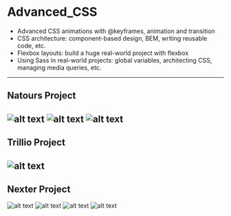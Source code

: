# Advanced_CSS
- Advanced CSS animations with @keyframes, animation and transition
- CSS architecture: component-based design, BEM, writing reusable code, etc.
- Flexbox layouts: build a huge real-world project with flexbox
- Using Sass in real-world projects: global variables, architecting CSS, managing media queries, etc.
----
## Natours Project
![alt text](https://github.com/ucadena07/Advanced_CSS/blob/main/Natours/img/nat-header.png)
![alt text](https://github.com/ucadena07/Advanced_CSS/blob/main/Natours/img/nat-compose.png)
![alt text](https://github.com/ucadena07/Advanced_CSS/blob/main/Natours/img/nat-cards.png)
---
## Trillio Project
![alt text](https://github.com/ucadena07/Advanced_CSS/blob/main/Natours/img/twilio.png)
--
## Nexter Project
![alt text](https://github.com/ucadena07/Advanced_CSS/blob/main/Natours/img/nexterHeader.png)
![alt text](https://github.com/ucadena07/Advanced_CSS/blob/main/Natours/img/nexterStories.png)
![alt text](https://github.com/ucadena07/Advanced_CSS/blob/main/Natours/img/nexterHouses.png)
![alt text](https://github.com/ucadena07/Advanced_CSS/blob/main/Natours/img/nexterGallery.png)
